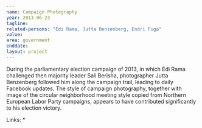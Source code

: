 ```yaml
---
name: Campaign Photography
year: 2013-06-23
tagline:
related-persons: "Edi Rama, Jutta Benzenberg, Endri Fuga"
value:
area: government
enddate:
layout: project
---
```

During the parliamentary election campaign of 2013, in which Edi Rama challenged then majority leader Sali Berisha, photographer Jutta Benzenberg followed him along the campaign trail, leading to daily Facebook updates. The style of campaign photography, together with image of the circular neighborhood meeting style copied from Northern European Labor Party campaigns, appears to have contributed significantly to his election victory.

Links:
*
